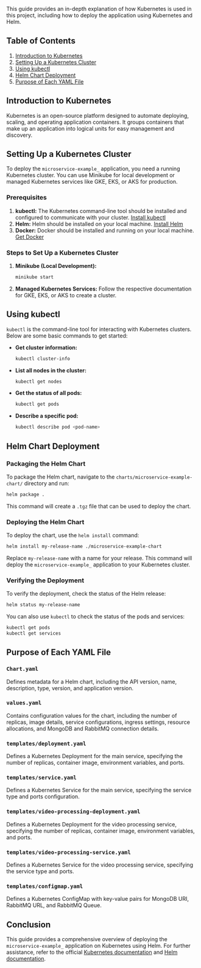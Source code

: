 This guide provides an in-depth explanation of how Kubernetes is used in this project, including how to deploy the application using Kubernetes and Helm.

## Table of Contents

1. [Introduction to Kubernetes](#introduction-to-kubernetes)
2. [Setting Up a Kubernetes Cluster](#setting-up-a-kubernetes-cluster)
3. [Using kubectl](#using-kubectl)
4. [Helm Chart Deployment](#helm-chart-deployment)
5. [Purpose of Each YAML File](#purpose-of-each-yaml-file)

## Introduction to Kubernetes

Kubernetes is an open-source platform designed to automate deploying, scaling, and operating application containers. It groups containers that make up an application into logical units for easy management and discovery.

## Setting Up a Kubernetes Cluster

To deploy the `microservice-example_` application, you need a running Kubernetes cluster. You can use Minikube for local development or managed Kubernetes services like GKE, EKS, or AKS for production.

### Prerequisites

1. **kubectl:** The Kubernetes command-line tool should be installed and configured to communicate with your cluster. [Install kubectl](https://kubernetes.io/docs/tasks/tools/install-kubectl/)
2. **Helm:** Helm should be installed on your local machine. [Install Helm](https://helm.sh/docs/intro/install/)
3. **Docker:** Docker should be installed and running on your local machine. [Get Docker](https://www.docker.com/get-started)

### Steps to Set Up a Kubernetes Cluster

1. **Minikube (Local Development):**
   ```sh
   minikube start
   ```

2. **Managed Kubernetes Services:**
   Follow the respective documentation for GKE, EKS, or AKS to create a cluster.

## Using kubectl

`kubectl` is the command-line tool for interacting with Kubernetes clusters. Below are some basic commands to get started:

- **Get cluster information:**
  ```sh
  kubectl cluster-info
  ```

- **List all nodes in the cluster:**
  ```sh
  kubectl get nodes
  ```

- **Get the status of all pods:**
  ```sh
  kubectl get pods
  ```

- **Describe a specific pod:**
  ```sh
  kubectl describe pod <pod-name>
  ```

## Helm Chart Deployment

### Packaging the Helm Chart

To package the Helm chart, navigate to the `charts/microservice-example-chart/` directory and run:
```sh
helm package .
```
This command will create a `.tgz` file that can be used to deploy the chart.

### Deploying the Helm Chart

To deploy the chart, use the `helm install` command:
```sh
helm install my-release-name ./microservice-example-chart
```
Replace `my-release-name` with a name for your release. This command will deploy the `microservice-example_` application to your Kubernetes cluster.

### Verifying the Deployment

To verify the deployment, check the status of the Helm release:
```sh
helm status my-release-name
```

You can also use `kubectl` to check the status of the pods and services:
```sh
kubectl get pods
kubectl get services
```

## Purpose of Each YAML File

### `Chart.yaml`

Defines metadata for a Helm chart, including the API version, name, description, type, version, and application version.

### `values.yaml`

Contains configuration values for the chart, including the number of replicas, image details, service configurations, ingress settings, resource allocations, and MongoDB and RabbitMQ connection details.

### `templates/deployment.yaml`

Defines a Kubernetes Deployment for the main service, specifying the number of replicas, container image, environment variables, and ports.

### `templates/service.yaml`

Defines a Kubernetes Service for the main service, specifying the service type and ports configuration.

### `templates/video-processing-deployment.yaml`

Defines a Kubernetes Deployment for the video processing service, specifying the number of replicas, container image, environment variables, and ports.

### `templates/video-processing-service.yaml`

Defines a Kubernetes Service for the video processing service, specifying the service type and ports.

### `templates/configmap.yaml`

Defines a Kubernetes ConfigMap with key-value pairs for MongoDB URI, RabbitMQ URL, and RabbitMQ Queue.

## Conclusion

This guide provides a comprehensive overview of deploying the `microservice-example_` application on Kubernetes using Helm. For further assistance, refer to the official [Kubernetes documentation](https://kubernetes.io/docs/) and [Helm documentation](https://helm.sh/docs/).